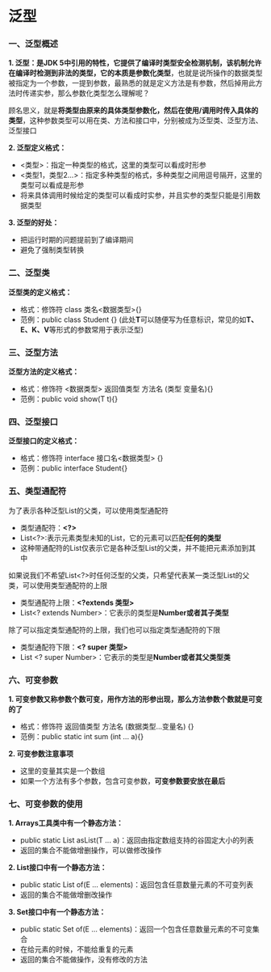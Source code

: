 # 泛型

### 一、泛型概述

**1. 泛型：**是JDK 5中引用的特性，它提供了编译时类型安全检测机制，该机制允许在编译时检测到非法的类型，它的本质是**参数化类型**，也就是说所操作的数据类型被指定为一个参数，一提到参数，最熟悉的就是定义方法是有参数，然后掉用此方法时传递实参，那么参数化类型怎么理解呢？

顾名思义，就是**将类型由原来的具体类型参数化，然后在使用/调用时传入具体的类型**，这种参数类型可以用在类、方法和接口中，分别被成为泛型类、泛型方法、泛型接口

**2. 泛型定义格式：**

- <类型>：指定一种类型的格式，这里的类型可以看成时形参
- <类型1，类型2...>：指定多种类型的格式，多种类型之间用逗号隔开，这里的类型可以看成是形参
- 将来具体调用时候给定的类型可以看成时实参，并且实参的类型只能是引用数据类型

**3. 泛型的好处：**

- 把运行时期的问题提前到了编译期间
- 避免了强制类型转换

### 二、泛型类

**泛型类的定义格式：**

- 格式：修饰符 class 类名<数据类型>{}
- 范例：public class Student <T>{}  (此处**T**可以随便写为任意标识，常见的如**T、E、K、V**等形式的参数常用于表示泛型)

### 三、泛型方法

**泛型方法的定义格式：**

- 格式：修饰符 <数据类型> 返回值类型 方法名 (类型 变量名){}
- 范例：public <T> void show(T t){}

### 四、泛型接口

**泛型接口的定义格式：**

- 格式：修饰符 interface 接口名<数据类型> {}
- 范例：public interface Student<T>{}

### 五、类型通配符

为了表示各种泛型List的父类，可以使用类型通配符

- 类型通配符：**<?>**
- List<?>:表示元素类型未知的List，它的元素可以匹配**任何的类型**
- 这种带通配符的List仅表示它是各种泛型List的父类，并不能把元素添加到其中



如果说我们不希望List<?>时任何泛型的父类，只希望代表某一类泛型List的父类，可以使用类型通配符的上限

- 类型通配符上限：**<?extends 类型>**
- List<? extends Number>：它表示的类型是**Number或者其子类型**



除了可以指定类型通配符的上限，我们也可以指定类型通配符的下限

- 类型通配符下限：**<? super 类型>**
- List <? super Number>：它表示的类型是**Number或者其父类型类**

### 六、可变参数

**1. 可变参数又称参数个数可变，用作方法的形参出现，那么方法参数个数就是可变的了**

- 格式：修饰符 返回值类型 方法名 (数据类型...变量名) {}
- 范例：public static int sum (int ... a){}



**2. 可变参数注意事项**

- 这里的变量其实是一个数组
- 如果一个方法有多个参数，包含可变参数，**可变参数要安放在最后**

### 七、可变参数的使用

**1. Arrays工具类中有一个静态方法：**

- public static <T> List <T> asList(T ... a)：返回由指定数组支持的谷固定大小的列表
- 返回的集合不能做增删操作，可以做修改操作

**2. List接口中有一个静态方法：**

- public static <E> List <E> of(E ... elements)：返回包含任意数量元素的不可变列表
- 返回的集合不能做增删改操作

**3. Set接口中有一个静态方法：**

- public static <E> Set<E> of(E ... elements)：返回一个包含任意数量元素的不可变集合
- 在给元素的时候，不能给重复的元素
- 返回的集合不能做操作，没有修改的方法



